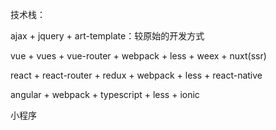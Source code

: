 技术栈：

ajax + jquery + art-template：较原始的开发方式

vue + vues + vue-router + webpack + less + weex + nuxt(ssr)

react + react-router + redux + webpack + less + react-native

angular + webpack + typescript + less + ionic

小程序